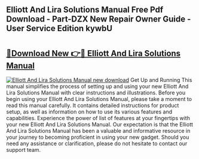 ## Elliott And Lira Solutions Manual Free Pdf Download - Part-DZX New Repair Owner Guide - User Service Edition kywbU

# <h2><a href="http://bc78957.oget.top/?id=Elliott+And+Lira+Solutions+Manual">🔗Download New 👉🔴 Elliott And Lira Solutions Manual</a></h2>

[![Elliott And Lira Solutions Manual new download](https://i.imgur.com/5g1atiW.png)](http://bc78957.oget.top/?id=Elliott+And+Lira+Solutions+Manual)
Get Up and Running This manual simplifies the process of setting up and using your new Elliott And Lira Solutions Manual with clear instructions and illustrations. Before you begin using your Elliott And Lira Solutions Manual, please take a moment to read this manual carefully. It contains detailed instructions for product setup, as well as information on how to use its various features and capabilities. Experience the power of list of features at your fingertips with your new Elliott And Lira Solutions Manual. Our expectation is that the Elliott And Lira Solutions Manual has been a valuable and informative resource in your journey to becoming proficient in using your new gadget. Should you need any assistance or clarification, please do not hesitate to contact our support team.

